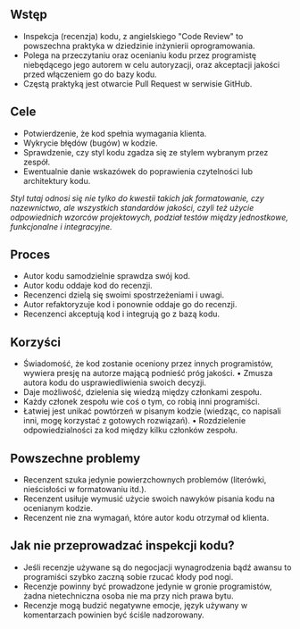 ## Wstęp

* Inspekcja (recenzja) kodu, z angielskiego "Code Review" to powszechna praktyka w dziedzinie inżynierii oprogramowania.
* Polega na przeczytaniu oraz ocenianiu kodu przez programistę niebędącego jego autorem w celu autoryzacji, oraz akceptacji jakości przed włączeniem go do bazy kodu.
* Częstą praktyką jest otwarcie Pull Request w serwisie GitHub.

## Cele

* Potwierdzenie, że kod spełnia wymagania klienta.
* Wykrycie błędów (bugów) w kodzie.
* Sprawdzenie, czy styl kodu zgadza się ze stylem wybranym przez zespół.
* Ewentualnie danie wskazówek do poprawienia czytelności lub architektury kodu.

*Styl tutaj odnosi się nie tylko do kwestii takich jak formatowanie, czy nazewnictwo, ale wszystkich standardów jakości, czyli też użycie odpowiednich wzorców projektowych, podział testów między jednostkowe, funkcjonalne i integracyjne.*

## Proces

* Autor kodu samodzielnie sprawdza swój kod.
* Autor kodu oddaje kod do recenzji.
* Recenzenci dzielą się swoimi spostrzeżeniami i uwagi.
* Autor refaktoryzuje kod i ponownie oddaje go do recenzji.
* Recenzenci akceptują kod i integrują go z bazą kodu.

## Korzyści

* Świadomość, że kod zostanie oceniony przez innych programistów, wywiera presję na autorze mającą podnieść próg jakości.
• Zmusza autora kodu do usprawiedliwienia swoich decyzji.
* Daje możliwość, dzielenia się wiedzą między członkami zespołu.
* Każdy członek zespołu wie coś o tym, co robią inni programiści.
* Łatwiej jest unikać powtórzeń w pisanym kodzie (wiedząc, co napisali inni, mogę korzystać z gotowych rozwiązań).
• Rozdzielenie odpowiedzialności za kod między kilku członków zespołu.

## Powszechne problemy

* Recenzent szuka jedynie powierzchownych problemów (literówki, nieścisłości w formatowaniu itd.).
* Recenzent usiłuje wymusić użycie swoich nawyków pisania kodu na ocenianym kodzie.
* Recenzent nie zna wymagań, które autor kodu otrzymał od klienta.

## Jak nie przeprowadzać inspekcji kodu?

* Jeśli recenzje używane są do negocjacji wynagrodzenia bądź awansu to programiści szybko zaczną sobie rzucać kłody pod nogi.
* Recenzje powinny być prowadzone jedynie w gronie programistów, żadna nietechniczna osoba nie ma przy nich prawa bytu.
* Recenzje mogą budzić negatywne emocje, język używany w komentarzach powinien być ściśle nadzorowany.
